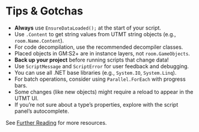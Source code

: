 # Tips & Gotchas

- **Always** use `EnsureDataLoaded();` at the start of your script.
- Use `.Content` to get string values from UTMT string objects (e.g., `room.Name.Content`).
- For code decompilation, use the recommended decompiler classes.
- Placed objects in GM:S2+ are in instance layers, not `room.GameObjects`.
- **Back up your project** before running scripts that change data!
- Use `ScriptMessage` and `ScriptError` for user feedback and debugging.
- You can use all .NET base libraries (e.g., `System.IO`, `System.Linq`).
- For batch operations, consider using `Parallel.ForEach` with progress bars.
- Some changes (like new objects) might require a reload to appear in the UTMT UI.
- If you’re not sure about a type’s properties, explore with the script panel’s autocomplete.

See [Further Reading](links.md) for more resources.
